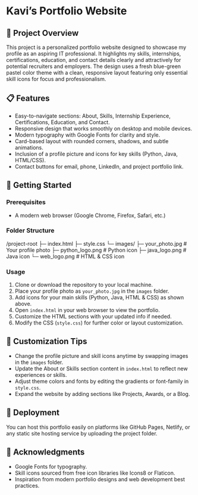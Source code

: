 # Kavi’s Portfolio Website

## 📌 Project Overview

This project is a personalized portfolio website designed to showcase my profile as an aspiring IT professional. It highlights my skills, internships, certifications, education, and contact details clearly and attractively for potential recruiters and employers. The design uses a fresh blue-green pastel color theme with a clean, responsive layout featuring only essential skill icons for focus and professionalism.

## 📋 Features

- Easy-to-navigate sections: About, Skills, Internship Experience, Certifications, Education, and Contact.
- Responsive design that works smoothly on desktop and mobile devices.
- Modern typography with Google Fonts for clarity and style.
- Card-based layout with rounded corners, shadows, and subtle animations.
- Inclusion of a profile picture and icons for key skills (Python, Java, HTML/CSS).
- Contact buttons for email, phone, LinkedIn, and project portfolio link.

## 🚀 Getting Started

### Prerequisites

- A modern web browser (Google Chrome, Firefox, Safari, etc.)

### Folder Structure

/project-root
├─ index.html
├─ style.css
└─ images/
├─ your_photo.jpg # Your profile photo
├─ python_logo.png # Python icon
├─ java_logo.png # Java icon
└─ web_logo.png # HTML & CSS icon


### Usage

1. Clone or download the repository to your local machine.
2. Place your profile photo as `your_photo.jpg` in the `images` folder.
3. Add icons for your main skills (Python, Java, HTML & CSS) as shown above.
4. Open `index.html` in your web browser to view the portfolio.
5. Customize the HTML sections with your updated info if needed.
6. Modify the CSS (`style.css`) for further color or layout customization.

## 📝 Customization Tips

- Change the profile picture and skill icons anytime by swapping images in the `images` folder.
- Update the About or Skills section content in `index.html` to reflect new experiences or skills.
- Adjust theme colors and fonts by editing the gradients or font-family in `style.css`.
- Expand the website by adding sections like Projects, Awards, or a Blog.

## 📱 Deployment

You can host this portfolio easily on platforms like GitHub Pages, Netlify, or any static site hosting service by uploading the project folder.

## 🙏 Acknowledgments

- Google Fonts for typography.
- Skill icons sourced from free icon libraries like Icons8 or Flaticon.
- Inspiration from modern portfolio designs and web development best practices.

